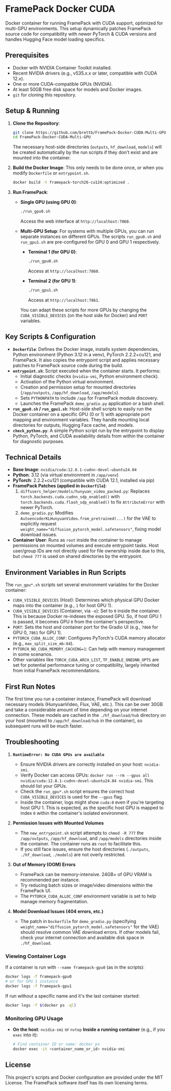 # FramePack Docker CUDA

Docker container for running FramePack with CUDA support, optimized for multi-GPU environments. This setup dynamically patches FramePack source code for compatibility with newer PyTorch & CUDA versions and handles Hugging Face model loading specifics.

## Prerequisites

- Docker with NVIDIA Container Toolkit installed.
- Recent NVIDIA drivers (e.g., v535.x.x or later, compatible with CUDA 12.x).
- One or more CUDA-compatible GPUs (NVIDIA).
- At least 50GB free disk space for models and Docker images.
- `git` for cloning this repository.

## Setup & Running

1.  **Clone the Repository**:
    ```bash
    git clone https://github.com/brettb/FramePack-Docker-CUDA-Multi-GPU.git
    cd FramePack-Docker-CUDA-Multi-GPU
    ```
    The necessary host-side directories (`outputs`, `hf_download`, `models`) will be created automatically by the run scripts if they don't exist and are mounted into the container.

2.  **Build the Docker Image**:
    This only needs to be done once, or when you modify `Dockerfile` or `entrypoint.sh`.
    ```bash
    docker build -t framepack-torch26-cu124:optimized .
    ```

3.  **Run FramePack**:

    *   **Single GPU (using GPU 0)**:
        ```bash
        ./run_gpu0.sh
        ```
        Access the web interface at `http://localhost:7860`.

    *   **Multi-GPU Setup**:
        For systems with multiple GPUs, you can run separate instances on different GPUs. The scripts `run_gpu0.sh` and `run_gpu1.sh` are pre-configured for GPU 0 and GPU 1 respectively.

        -   **Terminal 1 (for GPU 0)**:
            ```bash
            ./run_gpu0.sh
            ```
            Access at `http://localhost:7860`.

        -   **Terminal 2 (for GPU 1)**:
            ```bash
            ./run_gpu1.sh
            ```
            Access at `http://localhost:7861`.

        You can adapt these scripts for more GPUs by changing the `CUDA_VISIBLE_DEVICES` (on the host side for Docker) and `PORT` variables.

## Key Scripts & Configuration

-   **`Dockerfile`**: Defines the Docker image, installs system dependencies, Python environment (Python 3.12 in a venv), PyTorch 2.2.2+cu121, and FramePack. It also copies the entrypoint script and applies necessary patches to FramePack source code during the build.
-   **`entrypoint.sh`**: Script executed when the container starts. It performs:
    -   Initial diagnostic checks (`nvidia-smi`, Python environment check).
    -   Activation of the Python virtual environment.
    -   Creation and permission setup for mounted directories (`/app/outputs`, `/app/hf_download`, `/app/models`).
    -   Sets `PYTHONPATH` to include `/app` for FramePack module discovery.
    -   Launches the FramePack `demo_gradio.py` application or a bash shell.
-   **`run_gpu0.sh` / `run_gpu1.sh`**: Host-side shell scripts to easily run the Docker container on a specific GPU (0 or 1) with appropriate port mapping and environment variables. They handle mounting local directories for outputs, Hugging Face cache, and models.
-   **`check_python.py`**: A simple Python script run by the entrypoint to display Python, PyTorch, and CUDA availability details from within the container for diagnostic purposes.

## Technical Details

-   **Base Image**: `nvidia/cuda:12.8.1-cudnn-devel-ubuntu24.04`
-   **Python**: 3.12 (via virtual environment in `/app/venv`)
-   **PyTorch**: 2.2.2+cu121 (compatible with CUDA 12.1, installed via pip)
-   **FramePack Patches (applied in `Dockerfile`)**:
    1.  `diffusers_helper/models/hunyuan_video_packed.py`: Replaces `torch.backends.cuda.cudnn_sdp_enabled()` with `torch.backends.cuda.flash_sdp_enabled()` to fix `AttributeError` with newer PyTorch.
    2.  `demo_gradio.py`: Modifies `AutoencoderKLHunyuanVideo.from_pretrained(...)` for the VAE to explicitly request `weight_name="diffusion_pytorch_model.safetensors"`, fixing model download issues.
-   **Container User**: Runs as `root` inside the container to manage permissions on mounted volumes and execute entrypoint tasks. Host user/group IDs are not directly used for file ownership inside due to this, but `chmod 777` is used on shared directories by the entrypoint.

## Environment Variables in Run Scripts

The `run_gpu*.sh` scripts set several environment variables for the Docker container:

-   `CUDA_VISIBLE_DEVICES` (Host): Determines which physical GPU Docker maps into the container (e.g., `1` for host GPU 1).
-   `CUDA_VISIBLE_DEVICES` (Container, via `-e`): Set to `0` inside the container. This is because Docker re-indexes the exposed GPU. So, if host GPU 1 is passed, it becomes GPU `0` from the container's perspective.
-   `PORT`: Sets the host and container port for the Gradio UI (e.g., `7860` for GPU 0, `7861` for GPU 1).
-   `PYTORCH_CUDA_ALLOC_CONF`: Configures PyTorch's CUDA memory allocator (e.g., `max_split_size_mb:64`).
-   `PYTORCH_NO_CUDA_MEMORY_CACHING=1`: Can help with memory management in some scenarios.
-   Other variables like `TORCH_CUDA_ARCH_LIST`, `TF_ENABLE_ONEDNN_OPTS` are set for potential performance tuning or compatibility, largely inherited from initial FramePack recommendations.

## First Run Notes

The first time you run a container instance, FramePack will download necessary models (HunyuanVideo, Flux, VAE, etc.). This can be over 30GB and take a considerable amount of time depending on your internet connection. These models are cached in the `./hf_download/hub` directory on your host (mounted to `/app/hf_download/hub` in the container), so subsequent runs will be much faster.

## Troubleshooting

1.  **`RuntimeError: No CUDA GPUs are available`**
    *   Ensure NVIDIA drivers are correctly installed on your host: `nvidia-smi`.
    *   Verify Docker can access GPUs: `docker run --rm --gpus all nvidia/cuda:12.8.1-cudnn-devel-ubuntu24.04 nvidia-smi`. This should list your GPUs.
    *   Check the `run_gpu*.sh` script ensures the correct host `CUDA_VISIBLE_DEVICES` is used for the `--gpus` flag.
    *   Inside the container, logs might show `cuda:0` even if you're targeting host GPU 1. This is expected, as the specific host GPU is mapped to index `0` within the container's isolated environment.

2.  **Permission Issues with Mounted Volumes**
    *   The `new_entrypoint.sh` script attempts to `chmod -R 777` the `/app/outputs`, `/app/hf_download`, and `/app/models` directories inside the container. The container runs as `root` to facilitate this.
    *   If you still face issues, ensure the host directories (`./outputs`, `./hf_download`, `./models`) are not overly restricted.

3.  **Out of Memory (OOM) Errors**
    *   FramePack can be memory-intensive. 24GB+ of GPU VRAM is recommended per instance.
    *   Try reducing batch sizes or image/video dimensions within the FramePack UI.
    *   The `PYTORCH_CUDA_ALLOC_CONF` environment variable is set to help manage memory fragmentation.

4.  **Model Download Issues (404 errors, etc.)**
    *   The patch in `Dockerfile` for `demo_gradio.py` (specifying `weight_name="diffusion_pytorch_model.safetensors"` for the VAE) should resolve common VAE download errors. If other models fail, check your internet connection and available disk space in `./hf_download`.

### Viewing Container Logs

If a container is run with `--name framepack-gpu0` (as in the scripts):
```bash
docker logs -f framepack-gpu0
# or for GPU 1 instance
docker logs -f framepack-gpu1
```
If run without a specific name and it's the last container started:
```bash
docker logs -f $(docker ps -ql)
```

### Monitoring GPU Usage

-   **On the host**: `nvidia-smi` or `nvtop`
    **Inside a running container** (e.g., if you `exec` into it):
    ```bash
    # Find container ID or name: docker ps
    docker exec -it <container_name_or_id> nvidia-smi
    ```

## License

This project's scripts and Docker configuration are provided under the MIT License. The FramePack software itself has its own licensing terms.

